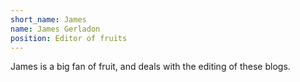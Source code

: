 ```yaml
---
short_name: James
name: James Gerladon
position: Editor of fruits
---
```

James is a big fan of fruit, and deals with the editing of these blogs.